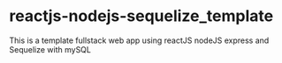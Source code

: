 # reactjs-nodejs-sequelize_template
This is a template fullstack web app using reactJS nodeJS express and Sequelize with mySQL
